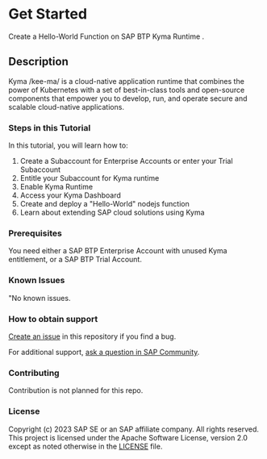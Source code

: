 # Get Started

Create a Hello-World Function on SAP BTP Kyma Runtime .


## Description

Kyma /kee-ma/ is a cloud-native application runtime that combines the power of Kubernetes with a set of best-in-class tools and open-source components that empower you to develop, run, and operate secure and scalable cloud-native applications.


### Steps in this Tutorial

In this tutorial, you will learn how to:

1. Create a Subaccount for Enterprise Accounts or enter your Trial Subaccount
2. Entitle your Subaccount for Kyma runtime
3. Enable Kyma Runtime
4. Access your Kyma Dashboard
5. Create and deploy a "Hello-World" nodejs function
6. Learn about extending SAP cloud solutions using Kyma

### Prerequisites

You need either a SAP BTP Enterprise Account with unused Kyma entitlement, or a SAP BTP Trial Account.

### Known Issues
"No known issues.

### How to obtain support
[Create an issue](https://github.com/SAP-samples/btp-kyma-helloworld/issues) in this repository if you find a bug.
 
For additional support, [ask a question in SAP Community](https://answers.sap.com/questions/ask.html).

### Contributing
Contribution is not planned for this repo.

### License
Copyright (c) 2023 SAP SE or an SAP affiliate company. All rights reserved. This project is licensed under the Apache Software License, version 2.0 except as noted otherwise in the [LICENSE](LICENSE) file.
